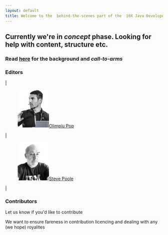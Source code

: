 ```yaml
---
layout: default
title: Welcome to the  behind-the-scenes part of the  10X Java Developer book
---
```


## Currently we're in *concept* phase. Looking for help with content, structure etc.

### Read <a href="background">here</a> for the background and *call-to-arms*

### Editors

| <figure><img src="assets/images/pics/op.png" width="100" alt="Olimpiu Pop"><a href="https://www.linkedin.com/in/olimpiupop">Olimpiu Pop</a></figure> | <figure><img src="assets/images/pics/sp.png" width="100" alt="Steve Poole"><a href="https://www.linkedin.com/in/noregressions/">Steve Poole</a></figure> |


### Contributors

Let us know if you'd like to contribute

We want to ensure fareness in contribution licencing and dealing with any (we hope) royalites

